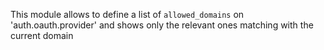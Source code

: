 This module allows to define a list of `allowed_domains` on 'auth.oauth.provider' and shows only the relevant ones matching with the current domain

